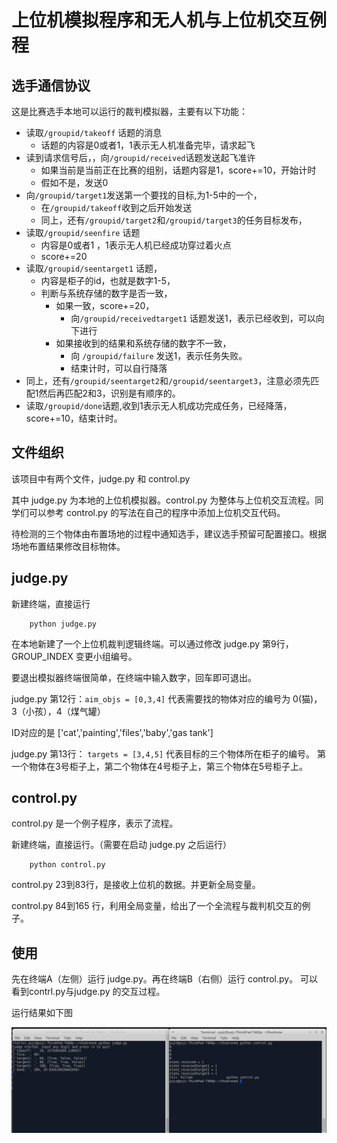 # 上位机模拟程序和无人机与上位机交互例程

## 选手通信协议

这是比赛选手本地可以运行的裁判模拟器，主要有以下功能：

- 读取`/groupid/takeoff` 话题的消息 
  - 话题的内容是0或者1，1表示无人机准备完毕，请求起飞
- 读到请求信号后，，向`/groupid/received`话题发送起飞准许
  - 如果当前是当前正在比赛的组别，话题内容是1，score+=10，开始计时
  - 假如不是，发送0
- 向`/groupid/target1`发送第一个要找的目标,为1-5中的一个，
  - 在`/groupid/takeoff`收到之后开始发送
  - 同上，还有`/groupid/target2`和`/groupid/target3`的任务目标发布，
- 读取`/groupid/seenfire` 话题
  - 内容是0或者1 ，1表示无人机已经成功穿过着火点
  - score+=20
- 读取`/groupid/seentarget1` 话题，
  - 内容是柜子的id，也就是数字1-5，
  - 判断与系统存储的数字是否一致，
    - 如果一致，score+=20，
      - 向`/groupid/receivedtarget1` 话题发送1，表示已经收到，可以向下进行
    - 如果接收到的结果和系统存储的数字不一致，
      - 向 `/groupid/failure` 发送1，表示任务失败。
      - 结束计时，可以自行降落
- 同上，还有`/groupid/seentarget2`和`/groupid/seentarget3`，注意必须先匹配1然后再匹配2和3，识别是有顺序的。
- 读取`/groupid/done`话题,收到1表示无人机成功完成任务，已经降落，score+=10，结束计时。


## 文件组织

该项目中有两个文件，judge.py 和 control.py

其中 judge.py 为本地的上位机模拟器。control.py 为整体与上位机交互流程。同学们可以参考 control.py 的写法在自己的程序中添加上位机交互代码。

待检测的三个物体由布置场地的过程中通知选手，建议选手预留可配置接口。根据场地布置结果修改目标物体。

## judge.py

新建终端，直接运行 

```Shell
    python judge.py
```

在本地新建了一个上位机裁判逻辑终端。可以通过修改 judge.py 第9行， GROUP_INDEX 变更小组编号。

要退出模拟器终端很简单，在终端中输入数字，回车即可退出。

judge.py 第12行：```aim_objs = [0,3,4]``` 代表需要找的物体对应的编号为 0(猫)，3（小孩），4（煤气罐）

ID对应的是 ['cat','painting','files','baby','gas tank']

judge.py 第13行： ```targets = [3,4,5]``` 代表目标的三个物体所在柜子的编号。 第一个物体在3号柜子上，第二个物体在4号柜子上，第三个物体在5号柜子上。



## control.py

control.py 是一个例子程序，表示了流程。

新建终端，直接运行。（需要在启动 judge.py 之后运行）

```Shell
    python control.py
```

control.py 23到83行，是接收上位机的数据。并更新全局变量。

control.py 84到165 行，利用全局变量，给出了一个全流程与裁判机交互的例子。

## 使用

先在终端A（左侧）运行 judge.py。再在终端B（右侧）运行 control.py。 
可以看到contrl.py与judge.py 的交互过程。

运行结果如下图

![result](img/result.png)
